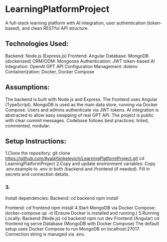 # LearningPlatformProject
A full-stack learning platform with AI integration, user authentication (token-based), and clean RESTful API structure.
## Technologies Used:
Backend: Node.js (Express.js)
Frontend: Angular
Database: MongoDB (dockerized)
ORM/ODM: Mongoose
Authentication: JWT token-based
AI Integration: OpenAI GPT API
Configuration Management: dotenv
Containerization: Docker, Docker Compose

## Assumptions:
The backend is built with Node.js and Express.
The frontend uses Angular (TypeScript).
MongoDB is used as the main data store, running via Docker Compose.
Users and admins authenticate via JWT tokens.
AI integration is abstracted to allow easy swapping of real GPT API.
The project is public with clear commit messages.
Codebase follows best practices: linted, commented, modular.

## Setup Instructions:
1.Clone the repository:
git clone https://github.com/AyalaYankelevich/LearningPlatformProject.git
cd LearningPlatformProject
2.Copy and update environment variables:
Copy .env.example to .env in both /backend and /frontend (if needed).
Fill in secrets and connection details.
### 3.
Install dependencies:
Backend:
cd backend
npm install

Frontend:
cd frontend
npm install
4.Start MongoDB via Docker Compose:
docker-compose up -d   (Ensure Docker is installed and running.)
5.Running Locally:
Backend (Node.js)
cd backend
npm run dev
Frontend (Angular)
cd frontend
ng serve
Database (MongoDB with Docker Compose)
The default setup uses Docker Compose to run MongoDB on localhost:27017.
Connection string is managed via .env.
